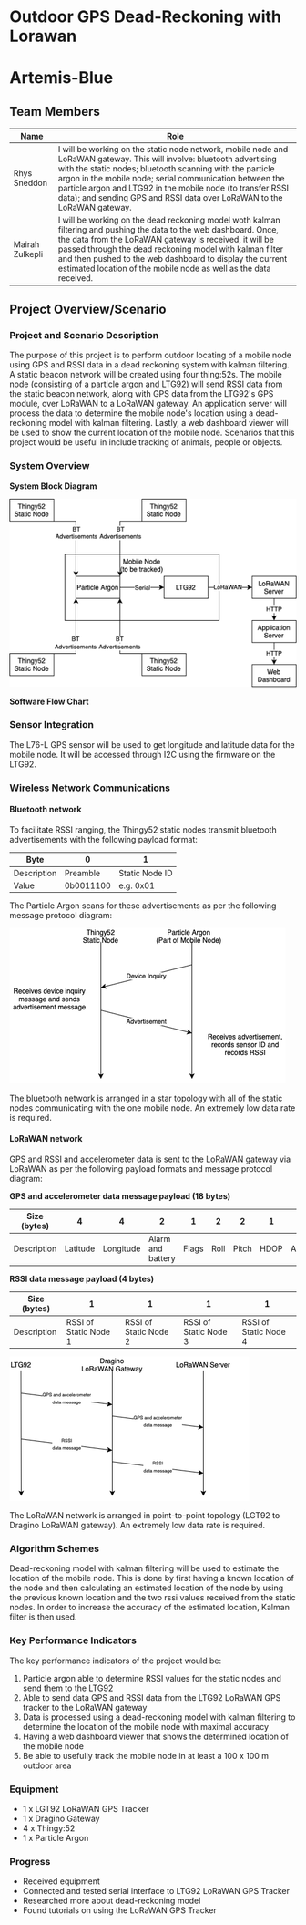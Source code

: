 # Outdoor GPS Dead-Reckoning with Lorawan
# Artemis-Blue


## Team Members

| Name | Role |
| ----------- | ----------- |
| Rhys Sneddon | I will be working on the static node network, mobile node and LoRaWAN gateway. This will involve: bluetooth advertising with the static nodes; bluetooth scanning with the particle argon in the mobile node; serial communication between the particle argon and LTG92 in the mobile node (to transfer RSSI data); and sending GPS and RSSI data over LoRaWAN to the LoRaWAN gateway.|
| Mairah Zulkepli | I will be working on the dead reckoning model woth kalman filtering and pushing the data to the web dashboard. Once, the data from the LoRaWAN gateway is received, it will be passed through the dead reckoning model with kalman filter and then pushed to the web dashboard to display the current estimated location of the mobile node as well as the data received.|

## Project Overview/Scenario

### Project and Scenario Description
The purpose of this project is to perform outdoor locating of a mobile node using GPS and RSSI data in a dead reckoning system with kalman filtering. A static beacon network will be created using four thing:52s. The mobile node (consisting of a particle argon and LTG92) will send RSSI data from the static beacon network, along with GPS data from the LTG92's GPS module, over LoRaWAN to a LoRaWAN gateway. An application server will process the data to determine the mobile node's location using a dead-reckoning model with kalman filtering. Lastly, a web dashboard viewer will be used to show the current location of the mobile node. Scenarios that this project would be useful in include tracking of animals, people or objects.

### System Overview
**System Block Diagram**

![Block Diagram](systemdiagram.png)

**Software Flow Chart**


### Sensor Integration
The L76-L GPS sensor will be used to get longitude and latitude data for the mobile node. It will be accessed through I2C using the firmware on the LTG92. 

### Wireless Network Communications
#### Bluetooth network 
To facilitate RSSI ranging, the Thingy52 static nodes transmit bluetooth advertisements with the following payload format:

| Byte | 0 | 1 |
| ----------- | ----------- | ----------- |
| Description | Preamble | Static Node ID |
| Value | 0b0011100 | e.g. 0x01 |

The Particle Argon scans for these advertisements as per the following message protocol diagram:

![Bluetooth Diagram](btdiagram.png)

The bluetooth network is arranged in a star topology with all of the static nodes communicating with the one mobile node. An extremely low data rate is required.

#### LoRaWAN network 

GPS and RSSI and accelerometer data is sent to the LoRaWAN gateway via LoRaWAN as per the following payload formats and message protocol diagram:

**GPS and accelerometer data message payload (18 bytes)**

| Size (bytes) | 4 | 4 | 2 | 1 | 2 | 2 | 1 | 2 | 
| ----------- | ----------- | ----------- | ----------- | ----------- | ----------- | ----------- | ----------- | ----------- |
| Description | Latitude | Longitude | Alarm and battery | Flags | Roll | Pitch | HDOP | Altitude |

**RSSI data message payload (4 bytes)**

| Size (bytes) | 1 | 1 | 1 | 1 |
| ----------- | ----------- | ----------- | ----------- | ----------- |
| Description | RSSI of Static Node 1 | RSSI of Static Node 2 | RSSI of Static Node 3 | RSSI of Static Node 4 | 


![LWDiagram](lwdiagram.png)

The LoRaWAN network is arranged in point-to-point topology (LGT92 to Dragino LoRaWAN gateway). An extremely low data rate is required.

### Algorithm Schemes
Dead-reckoning model with kalman filtering will be used to estimate the location of the mobile node. This is done by first having a known location of the node and then calculating an estimated location of the node by using the previous known location and the two rssi values received from the static nodes. In order to increase the accuracy of the estimated location, Kalman filter is then used.

### Key Performance Indicators
The key performance indicators of the project would be:
1. Particle argon able to determine RSSI values for the static nodes and send them to the LTG92
2. Able to send data GPS and RSSI data from the LTG92 LoRaWAN GPS tracker to the LoRaWAN gateway
3. Data is processed using a dead-reckoning model with kalman filtering to determine the location of the mobile node with maximal accuracy
4. Having a web dashboard viewer that shows the determined location of the mobile node
5. Be able to usefully track the mobile node in at least a 100 x 100 m outdoor area

### Equipment
- 1 x LGT92 LoRaWAN GPS Tracker
- 1 x Dragino Gateway
- 4 x Thingy:52
- 1 x Particle Argon

### Progress
- Received equipment
- Connected and tested serial interface to LTG92 LoRaWAN GPS Tracker 
- Researched more about dead-reckoning model
- Found tutorials on using the LoRaWAN GPS Tracker